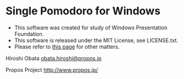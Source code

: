 Single Pomodoro for Windows
====================

- This software was created for study of Windows Presentation Foundation.
- This software is released under the MIT License, see LICENSE.txt.
- Please refer to [this page](http://note.propos.jp/product/single-pomodoro-for-win) for other matters.

Hiroshi Obata <obata.hiroshi@propos.jp>

Propos Project <http://www.propos.jp/>
